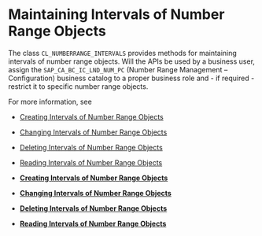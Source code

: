 <!-- loio8ae7a7c28bd44107a427d2213abe2a0e -->

# Maintaining Intervals of Number Range Objects

The class `CL_NUMBERRANGE_INTERVALS` provides methods for maintaining intervals of number range objects. Will the APIs be used by a business user, assign the `SAP_CA_BC_IC_LND_NUM_PC` \(Number Range Management – Configuration\) business catalog to a proper business role and - if required - restrict it to specific number range objects.

For more information, see

-   [Creating Intervals of Number Range Objects](Creating_Intervals_of_Number_Range_Objects_dd0076e.md)

-   [Changing Intervals of Number Range Objects](Changing_Intervals_of_Number_Range_Objects_b11dd58.md)

-   [Deleting Intervals of Number Range Objects](Deleting_Intervals_of_Number_Range_Objects_832caf0.md)

-   [Reading Intervals of Number Range Objects](Reading_Intervals_of_Number_Range_Objects_0cb77ec.md)


-   **[Creating Intervals of Number Range Objects](Creating_Intervals_of_Number_Range_Objects_dd0076e.md "")**  

-   **[Changing Intervals of Number Range Objects](Changing_Intervals_of_Number_Range_Objects_b11dd58.md "")**  

-   **[Deleting Intervals of Number Range Objects](Deleting_Intervals_of_Number_Range_Objects_832caf0.md "")**  

-   **[Reading Intervals of Number Range Objects](Reading_Intervals_of_Number_Range_Objects_0cb77ec.md "")**  


